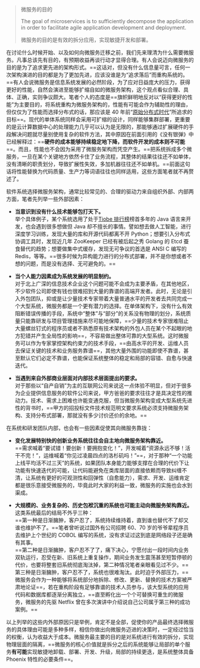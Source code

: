 > 微服务的目的
> 
> The goal of microservices is to sufficiently decompose the application in order to facilitate agile application development and deployment.
> 
> 微服务的目的是有效的拆分应用，实现敏捷开发和部署。


在讨论什么时候开始、以及如何向微服务迁移之前，我们先来理清为什么需要微服务。凡事总该先有目的，有预期收益再谈行动才显得合理。有人会说迈向微服务的目的是为了追求更先进的架构形式。==这话对，但没有什么信息量可言，任何一次架构演进的目的都是为了更加先进，应该没谁是为“追求落后”而重构系统的。==有人会说微服务是信息系统发展的必然阶段，为了应对日益庞大的压力，获得更好的性能，自然会演进至能够扩缩自如的微服务架构，这个观点看似合理、具体、正确，实则争议颇大。笔者个人的态度是==旗帜鲜明地反对以“获得更好的性能”为主要目的，将系统重构为微服务架构的，性能有可能会作为辅助性的理由，但仅仅为了性能而选择分布式的话，那应该是 40 年前“[原始分布式时代](https://icyfenix.cn/architecture/architect-history/primitive-distribution.html)”所追求的目标==。现代的单体系统同样会采用可扩缩的设计，同样能够集群部署，更重要的是云计算数据中心的处理能力几乎可以认为是无限的，那能够通过扩展硬件的手段解决问题就尽量别使用复杂的软件方法，其中原因在前面引用的《没有银弹》中已经解释过：==**硬件的成本能够持续稳定地下降，而软件开发的成本则不可能**==。而且，性能也不会因为采用了微服务架构而凭空产生。==把系统拆成多个微服务，一旦在某个关键地方依然卡住了业务流程，其整体的结果往往还不如单体，没有清晰的职责划分，导致扩展性失效，多加机器往往还不如单机。==前面这句话将性能替换为代码质量、生产力等词语往往也同样适用，这些方面笔者就不再赘述了。

软件系统选择微服务架构，通常比较常见的、合理的驱动力来自组织外部、内部两方面，笔者先列举一些外部因素：

- **当意识到没有什么技术能够包打天下。**  
    举个具体例子，某个系统选用了处于[Tiobe 排行榜](https://www.tiobe.com/tiobe-index/)榜首多年的 Java 语言来开发，也会遇到很多想做但 Java 却不擅长的事情。譬如想去做人工智能，进行深度学习训练，发现大量的库和开源代码都离不开 Python；想要引入分布式协调工具时，发现近几年 ZooKeeper 已经有被后起之秀 Golang 的 Etcd 蚕食替代的趋势；想要做集中式缓存，发现无可争议的首选是 ANSI C 编写的 Redis，等等。==很多时候为异构能力进行的分布式部署，并不是你想或者不想的问题，而是没有选择、无可避免的。==

- **当个人能力因素成为系统发展的明显制约。**  
    对于北上广深的信息技术企业这个问题可能不会成为主要矛盾，在其他地区，不少软件公司即使有钱也很难招到大量的靠谱的高端开发者。此时，无论是引入外包团队，抑或是让少量技术专家带着大量普通水平的开发者去共同完成一个大型系统，微服务都是一个更有潜力的选择。在单体架构下，没有什么有效阻断错误传播的手段，系统中“整体”与“部分”的关系没有物理的划分，系统质量只能靠研发与项目管理措施来尽可能地保障，==少量的技术专家很难阻止大量螺丝钉式的程序员或者不熟悉原有技术架构的外包人员在某个不起眼的地方犯错并产生全局性的影响==，不容易做出整体可靠的大型系统。这时微服务可以作为专家掌控架构约束力的技术手段，==由高水平的开发、运维人员去保证关键的技术和业务服务靠谱==，其他大量外围的功能即使不靠谱，甚至默认它们必定不靠谱，也能保证系统整体的稳定和局部的容错、自愈与快速迭代。
    
- **当遇到来自外部商业层面对内部技术层面提出的要求。**  
    对于那些以“自产自销”为主的互联网公司来说这一点体验不明显，但对于很多为企业提供信息服务的软件公司来说，甲方爸爸的要求往往才是具决定性的推动力。技术、需求上困难也许能变通克服，但当微服务架构变成大型系统先进性的背书时，==甲方的招投标文件技术规范明文要求系统必须支持微服务架构、支持分布式部署，那就没有多少讨价还价的余地。==

在系统和研发团队内部，也会有一些因素促使其向微服务靠拢：

- **变化发展特别快的创新业务系统往往会自主地向微服务架构靠近。**  
    ==需求喊着“要试错！要创新！要拥抱变化！”，开发喊着“资源永远不够！活干不完！”，运维喊着“你见过凌晨四点的洛杉矶吗！”==，对于那种“一个功能上线平均活不过三天”的系统，如果团队本身能力能够支撑在合理的代价下让功能有快速迭代的可能，让代码能避免在类库层面的直接依赖而导致纠缠不清，让系统有更好的可观测性和回弹性（自愈能力），需求、开发、运维肯定都是很乐意接受微服务的，毕竟此时大家的利益一致，微服务的实施也会水到渠成。

- **大规模的、业务复杂的、历史包袱沉重的系统也可能主动向微服务架构靠近。**  
    这类系统最后的结局不外乎三种：  
    ==第一种是日渐臃肿，客户忍了，系统持续维持着，直到谁也替代不了却又谁也维护不了。==笔者曾听说过国外有公司招聘 60、70 岁的爷爷辈程序员去维护上个世纪的 COBOL 编写的系统，没有求证过这到底是网络段子还是确有其事。  
    ==第二种是日渐臃肿，客户忍不了了，痛下决心，宁愿付出一段时间内业务双轨运行，忍受在新、旧系统上重复操作，期间业务发生震荡甚至短暂停顿的代价，也要将整套旧系统彻底淘汰掉，第二种情况笔者亲眼看见过不少。==  
    第三种是日渐臃肿，客户忍不了，系统也很难淘汰。此时迫于外部压力，==微服务会作为一种能够将系统部分地拆除、修改、更新、替换的技术方案被严肃地论证==，若在重构阶段有足够靠谱的技术人员参与，该大型系统的应用代码和数据库都逐渐分离独立，==直至孵化出一个个可替换可重生的微服务，微服务的先驱 Netflix 曾在多次演讲中介绍说自己公司属于第三种的成功案例。==

以上列举的这些内外部原因只是举例，肯定不是全部，促使你的产品最终选择微服务的具体理由可能是多种多样，相信你做出向微服务迈进的决策时，一定经过恰当的权衡，认为收益大于成本。微服务最主要的目的是对系统进行有效的拆分，实现物理层面的隔离，==微服务的核心价值就是拆分之后的系统能够让局部的单个服务**有可能**实现敏捷地卸载、部署、开发、升级，局部的持续更迭，是系统整体具备 Phoenix 特性的必要条件==。